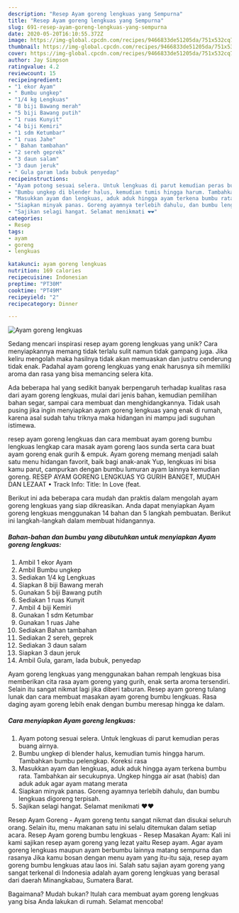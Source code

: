 ```yaml
---
description: "Resep Ayam goreng lengkuas yang Sempurna"
title: "Resep Ayam goreng lengkuas yang Sempurna"
slug: 691-resep-ayam-goreng-lengkuas-yang-sempurna
date: 2020-05-20T16:10:55.372Z
image: https://img-global.cpcdn.com/recipes/9466833de51205da/751x532cq70/ayam-goreng-lengkuas-foto-resep-utama.jpg
thumbnail: https://img-global.cpcdn.com/recipes/9466833de51205da/751x532cq70/ayam-goreng-lengkuas-foto-resep-utama.jpg
cover: https://img-global.cpcdn.com/recipes/9466833de51205da/751x532cq70/ayam-goreng-lengkuas-foto-resep-utama.jpg
author: Jay Simpson
ratingvalue: 4.2
reviewcount: 15
recipeingredient:
- "1 ekor Ayam"
- " Bumbu ungkep"
- "1/4 kg Lengkuas"
- "8 biji Bawang merah"
- "5 biji Bawang putih"
- "1 ruas Kunyit"
- "4 biji Kemiri"
- "1 sdm Ketumbar"
- "1 ruas Jahe"
- " Bahan tambahan"
- "2 sereh geprek"
- "3 daun salam"
- "3 daun jeruk"
- " Gula garam lada bubuk penyedap"
recipeinstructions:
- "Ayam potong sesuai selera. Untuk lengkuas di parut kemudian peras buang airnya."
- "Bumbu ungkep di blender halus, kemudian tumis hingga harum. Tambahkan bumbu pelengkap. Koreksi rasa"
- "Masukkan ayam dan lengkuas, aduk aduk hingga ayam terkena bumbu rata. Tambahkan air secukupnya. Ungkep hingga air asat (habis) dan aduk aduk agar ayam matang merata"
- "Siapkan minyak panas. Goreng ayamnya terlebih dahulu, dan bumbu lengkuas digoreng terpisah."
- "Sajikan selagi hangat. Selamat menikmati ❤️❤️"
categories:
- Resep
tags:
- ayam
- goreng
- lengkuas

katakunci: ayam goreng lengkuas 
nutrition: 169 calories
recipecuisine: Indonesian
preptime: "PT30M"
cooktime: "PT49M"
recipeyield: "2"
recipecategory: Dinner

---
```



![Ayam goreng lengkuas](https://img-global.cpcdn.com/recipes/9466833de51205da/751x532cq70/ayam-goreng-lengkuas-foto-resep-utama.jpg)

Sedang mencari inspirasi resep ayam goreng lengkuas yang unik? Cara menyiapkannya memang tidak terlalu sulit namun tidak gampang juga. Jika keliru mengolah maka hasilnya tidak akan memuaskan dan justru cenderung tidak enak. Padahal ayam goreng lengkuas yang enak harusnya sih memiliki aroma dan rasa yang bisa memancing selera kita.

Ada beberapa hal yang sedikit banyak berpengaruh terhadap kualitas rasa dari ayam goreng lengkuas, mulai dari jenis bahan, kemudian pemilihan bahan segar, sampai cara membuat dan menghidangkannya. Tidak usah pusing jika ingin menyiapkan ayam goreng lengkuas yang enak di rumah, karena asal sudah tahu triknya maka hidangan ini mampu jadi suguhan istimewa.

resep ayam goreng lengkuas dan cara membuat ayam goreng bumbu lengkuas lengkap cara masak ayam goreng laos sunda serta cara buat ayam goreng enak gurih &amp; empuk. Ayam goreng memang menjadi salah satu menu hidangan favorit, baik bagi anak-anak Yup, lengkuas ini bisa kamu parut, campurkan dengan bumbu lumuran ayam lainnya kemudian goreng. RESEP AYAM GORENG LENGKUAS YG GURIH BANGET, MUDAH DAN LEZAAT • Track Info: Title: In Love (feat.


Berikut ini ada beberapa cara mudah dan praktis dalam mengolah ayam goreng lengkuas yang siap dikreasikan. Anda dapat menyiapkan Ayam goreng lengkuas menggunakan 14 bahan dan 5 langkah pembuatan. Berikut ini langkah-langkah dalam membuat hidangannya.

<!--inarticleads1-->

##### Bahan-bahan dan bumbu yang dibutuhkan untuk menyiapkan Ayam goreng lengkuas:

1. Ambil 1 ekor Ayam
1. Ambil  Bumbu ungkep
1. Sediakan 1/4 kg Lengkuas
1. Siapkan 8 biji Bawang merah
1. Gunakan 5 biji Bawang putih
1. Sediakan 1 ruas Kunyit
1. Ambil 4 biji Kemiri
1. Gunakan 1 sdm Ketumbar
1. Gunakan 1 ruas Jahe
1. Sediakan  Bahan tambahan
1. Sediakan 2 sereh, geprek
1. Sediakan 3 daun salam
1. Siapkan 3 daun jeruk
1. Ambil  Gula, garam, lada bubuk, penyedap


Ayam goreng lengkuas yang menggunakan bahan rempah lengkuas bisa memberikan cita rasa ayam goreng yang gurih, enak serta aroma tersendiri. Selain itu sangat nikmat lagi jika diberi taburan. Resep ayam goreng tulang lunak dan cara membuat masakan ayam goreng bumbu lengkuas. Rasa daging ayam goreng lebih enak dengan bumbu meresap hingga ke dalam. 

<!--inarticleads2-->

##### Cara menyiapkan Ayam goreng lengkuas:

1. Ayam potong sesuai selera. Untuk lengkuas di parut kemudian peras buang airnya.
1. Bumbu ungkep di blender halus, kemudian tumis hingga harum. Tambahkan bumbu pelengkap. Koreksi rasa
1. Masukkan ayam dan lengkuas, aduk aduk hingga ayam terkena bumbu rata. Tambahkan air secukupnya. Ungkep hingga air asat (habis) dan aduk aduk agar ayam matang merata
1. Siapkan minyak panas. Goreng ayamnya terlebih dahulu, dan bumbu lengkuas digoreng terpisah.
1. Sajikan selagi hangat. Selamat menikmati ❤️❤️


Resep Ayam Goreng - Ayam goreng tentu sangat nikmat dan disukai seluruh orang. Selain itu, menu makanan satu ini selalu ditemukan dalam setiap acara. Resep Ayam goreng bumbu lengkuas - Resep Masakan Ayam: Kali ini kami sajikan resep ayam goreng yang lezat yaitu Resep ayam. Agar ayam goreng lengkuas maupun ayam berbumbu lainnya matang sempurna dan rasanya Jika kamu bosan dengan menu ayam yang itu-itu saja, resep ayam goreng bumbu lengkuas atau laos ini. Salah satu sajian ayam goreng yang sangat terkenal di Indonesia adalah ayam goreng lengkuas yang berasal dari daerah Minangkabau, Sumatera Barat. 

Bagaimana? Mudah bukan? Itulah cara membuat ayam goreng lengkuas yang bisa Anda lakukan di rumah. Selamat mencoba!
